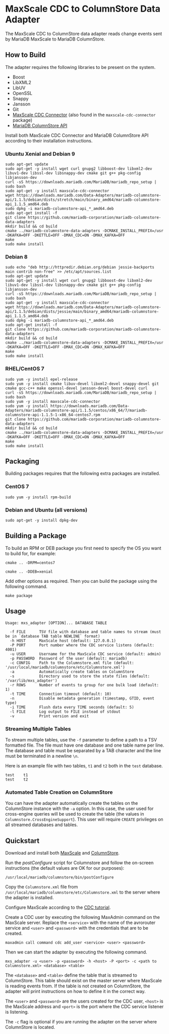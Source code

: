 # MaxScale CDC to ColumnStore Data Adapter

The MaxScale CDC to ColumnStore data adapter reads change events sent by
MariaDB MaxScale to MariaDB ColumnStore.

## How to Build

The adapter requires the following libraries to be present on the system.

* Boost
* LibXML2
* LibUV
* OpenSSL
* Snappy
* Jansson
* Git
* [MaxScale CDC Connector](https://github.com/mariadb-corporation/MaxScale/tree/2.2/connectors/cdc-connector) (also found in the `maxscale-cdc-connector` package)
* [MariaDB ColumnStore API](https://github.com/mariadb-corporation/mariadb-columnstore-api)

Install both MaxScale CDC Connector and MariaDB ColumnStore API according to
their installation instructions.

### Ubuntu Xenial and Debian 9

```
sudo apt-get update
sudo apt-get -y install wget curl gnupg2 libboost-dev libxml2-dev libuv1-dev libssl-dev libsnappy-dev cmake git g++ pkg-config libjansson-dev
curl -sS https://downloads.mariadb.com/MariaDB/mariadb_repo_setup | sudo bash
sudo apt-get -y install maxscale-cdc-connector
wget https://downloads.mariadb.com/Data-Adapters/mariadb-columnstore-api/1.1.5/debian/dists/stretch/main/binary_amd64/mariadb-columnstore-api_1.1.5_amd64.deb
sudo dpkg -i mariadb-columnstore-api_*_amd64.deb
sudo apt-get install -f
git clone https://github.com/mariadb-corporation/mariadb-columnstore-data-adapters
mkdir build && cd build
cmake ../mariadb-columnstore-data-adapters -DCMAKE_INSTALL_PREFIX=/usr -DKAFKA=OFF -DKETTLE=OFF -DMAX_CDC=ON -DMAX_KAFKA=OFF
make
sudo make install
```

### Debian 8

```
sudo echo "deb http://httpredir.debian.org/debian jessie-backports main contrib non-free" >> /etc/apt/sources.list
sudo apt-get update
sudo apt-get -y install wget curl gnupg2 libboost-dev libxml2-dev libuv1-dev libssl-dev libsnappy-dev cmake git g++ pkg-config libjansson-dev
curl -sS https://downloads.mariadb.com/MariaDB/mariadb_repo_setup | sudo bash
sudo apt-get -y install maxscale-cdc-connector
wget https://downloads.mariadb.com/Data-Adapters/mariadb-columnstore-api/1.1.5/debian/dists/jessie/main/binary_amd64/mariadb-columnstore-api_1.1.5_amd64.deb
sudo dpkg -i mariadb-columnstore-api_*_amd64.deb
sudo apt-get install -f
git clone https://github.com/mariadb-corporation/mariadb-columnstore-data-adapters
mkdir build && cd build
cmake ../mariadb-columnstore-data-adapters -DCMAKE_INSTALL_PREFIX=/usr -DKAFKA=OFF -DKETTLE=OFF -DMAX_CDC=ON -DMAX_KAFKA=OFF
make
sudo make install
```

### RHEL/CentOS 7

```
sudo yum -y install epel-release
sudo yum -y install cmake libuv-devel libxml2-devel snappy-devel git cmake gcc-c++ make openssl-devel jansson-devel boost-devel curl
curl -sS https://downloads.mariadb.com/MariaDB/mariadb_repo_setup | sudo bash
sudo yum -y install maxscale-cdc-connector
sudo yum -y install https://downloads.mariadb.com/Data-Adapters/mariadb-columnstore-api/1.1.5/centos/x86_64/7/mariadb-columnstore-api-1.1.5-1-x86_64-centos7.rpm
git clone https://github.com/mariadb-corporation/mariadb-columnstore-data-adapters
mkdir build && cd build
cmake ../mariadb-columnstore-data-adapters -DCMAKE_INSTALL_PREFIX=/usr -DKAFKA=OFF -DKETTLE=OFF -DMAX_CDC=ON -DMAX_KAFKA=OFF
make
sudo make install
```

## Packaging

Building packages requires that the following extra packages are installed.

### CentOS 7

```
sudo yum -y install rpm-build
```

### Debian and Ubuntu (all versions)

```
sudo apt-get -y install dpkg-dev
```

## Building a Package

To build an RPM or DEB package you first need to specify the OS you want to
build for, for example:

```
cmake .. -DRPM=centos7
```

```
cmake .. -DDEB=xenial
```

Add other options as required. Then you can build the package using the
following command.

```
make package
```

## Usage

```
Usage: mxs_adapter [OPTION]... DATABASE TABLE

  -f FILE      TSV file with database and table names to stream (must be in `database TAB table NEWLINE` format)
  -h HOST      MaxScale host (default: 127.0.0.1)
  -P PORT      Port number where the CDC service listens (default: 4001)
  -u USER      Username for the MaxScale CDC service (default: admin)
  -p PASSWORD  Password of the user (default: mariadb)
  -c CONFIG    Path to the Columnstore.xml file (default: '/usr/local/mariadb/columnstore/etc/Columnstore.xml')
  -a           Automatically create tables on ColumnStore
  -s           Directory used to store the state files (default: '/var/lib/mxs_adapter')
  -r ROWS      Number of events to group for one bulk load (default: 1)
  -t TIME      Connection timeout (default: 10)
  -n           Disable metadata generation (timestamp, GTID, event type)
  -i TIME      Flush data every TIME seconds (default: 5)
  -l FILE      Log output to FILE instead of stdout
  -v           Print version and exit
```

### Streaming Multiple Tables

To stream multiple tables, use the `-f` parameter to define a path to a TSV
formatted file. The file must have one database and one table name per line. The
database and table must be separated by a TAB character and the line must be
terminated in a newline `\n`.

Here is an example file with two tables, `t1` and `t2` both in the `test` database.

```
test	t1
test	t2
```

### Automated Table Creation on ColumnStore

You can have the adapter automatically create the tables on the ColumnStore
instance with the `-a` option. In this case, the user used for cross-engine
queries will be used to create the table (the values in
`Columnstore.CrossEngineSupport`). This user will require `CREATE` privileges on
all streamed databases and tables.

## Quickstart

Download and install both
[MaxScale](https://mariadb.com/downloads/mariadb-tx/maxscale)
and [ColumnStore](https://mariadb.com/downloads/mariadb-ax).

Run the _postConfigure_ script for Columnstore and follow the on-screen
instructions (the default values are OK for our purposes):

```
/usr/local/mariadb/columnstore/bin/postConfigure
```

Copy the `Columnstore.xml` file from
`/usr/local/mariadb/columnstore/etc/Columnstore.xml` to the server where the
adapter is installed.

Configure MaxScale according to the
[CDC tutorial](https://mariadb.com/kb/en/mariadb-enterprise/mariadb-maxscale-22-avrorouter-tutorial/).

Create a CDC user by executing the following MaxAdmin command on the MaxScale
server. Replace the `<service>` with the name of the avrorouter service and
`<user>` and `<password>` with the credentials that are to be created.

```
maxadmin call command cdc add_user <service> <user> <password>
```

Then we can start the adapter by executing the following command.

```
mxs_adapter -u <user> -p <password> -h <host> -P <port> -c <path to Columnstore.xml> <database> <table>
```

The `<database>` and `<table>` define the table that is streamed to
ColumnStore. This table should exist on the master server where MaxScale is
reading events from. If the table is not created on ColumnStore, the adapter
will print instructions on how to define it in the correct way.

The `<user>` and `<password>` are the users created for the CDC user, `<host>`
is the MaxScale address and `<port>` is the port where the CDC service listener
is listening.

The `-c` flag is optional if you are running the adapter on the server where
ColumnStore is located.
